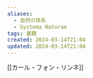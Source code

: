 ```yaml
---
aliases:
  - 自然の体系
  - Systema Naturae
tags: 書籍
created: 2024-03-14T21:04
updated: 2024-03-14T21:04
---
```


[[カール・フォン・リンネ]]